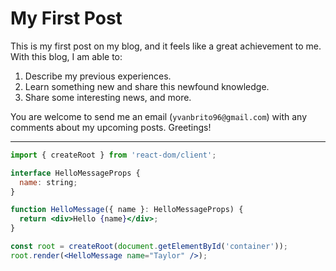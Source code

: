 # My First Post

This is my first post on my blog, and it feels like a great achievement to me. With this blog, I am able to:

1. Describe my previous experiences.
2. Learn something new and share this newfound knowledge.
3. Share some interesting news, and more.

You are welcome to send me an email (`yvanbrito96@gmail.com`) with any comments about my upcoming posts. Greetings!

---

```jsx
import { createRoot } from 'react-dom/client';

interface HelloMessageProps {
  name: string;
}

function HelloMessage({ name }: HelloMessageProps) {
  return <div>Hello {name}</div>;
}

const root = createRoot(document.getElementById('container'));
root.render(<HelloMessage name="Taylor" />);
```
